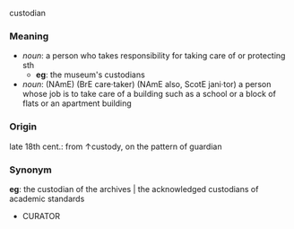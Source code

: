 custodian
### Meaning
+ _noun_: a person who takes responsibility for taking care of or protecting sth
	+ __eg__: the museum's custodians
+ _noun_: (NAmE) (BrE care·taker) (NAmE also, ScotE jani·tor) a person whose job is to take care of a building such as a school or a block of flats or an apartment building

### Origin

late 18th cent.: from ↑custody, on the pattern of guardian

### Synonym

__eg__: the custodian of the archives | the acknowledged custodians of academic standards

+ CURATOR


